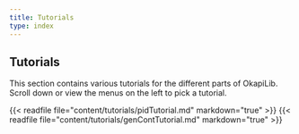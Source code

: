 ```yaml
---
title: Tutorials
type: index
---
```


## Tutorials

This section contains various tutorials for the different parts of OkapiLib. Scroll down or view the menus on the left to pick a tutorial.

{{< readfile file="content/tutorials/pidTutorial.md" markdown="true" >}}
{{< readfile file="content/tutorials/genContTutorial.md" markdown="true" >}}
